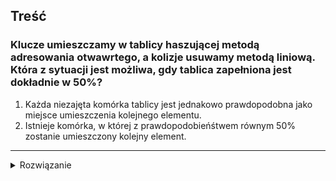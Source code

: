 ## Treść

### Klucze umieszczamy w tablicy haszującej metodą adresowania otwawrtego, a kolizje usuwamy metodą liniową. Która z sytuacji jest możliwa, gdy tablica zapełniona jest dokładnie w 50%?
1. Każda niezajęta komórka tablicy jest jednakowo prawdopodobna jako miejsce umieszczenia kolejnego elementu.
2. Istnieje komórka, w której z prawdopodobieńśtwem równym 50% zostanie umieszczony kolejny element.

------
<details><summary>Rozwiązanie</summary>
<p>

  1. Sytuacja jest możliwa, gdy klucze są rozmieszczone równomiernie, czyli w naszym przypadku z odstępami równymi 1. Np. dla n = 8 mielibysmy XOXOXOXO. Trafienie w pozycje nr 2 wynosi 2/8, a w pozycje 4 wynosi również 2/8 itd. W ogólnym przypadku prawdop. wynosiłoby dla każdej niezajętej komórki 2/n.
  2. Sytuacja jest możliwa, gdy w naszej tablicy istnieje już zlepek dokladnie (0.5n - 1) komórek np dla n = 8 mielibysmy XXXOXOO. Prawdop trafienia w pozycje nr 4 wynosi 4/8 = 50%. W ogólnym wypadku prawdop. trafienie w tę komórkę wynosi $\frac{(0.5n-1)+1}{n} = \frac{0.5n}{n} = 0.5 $
